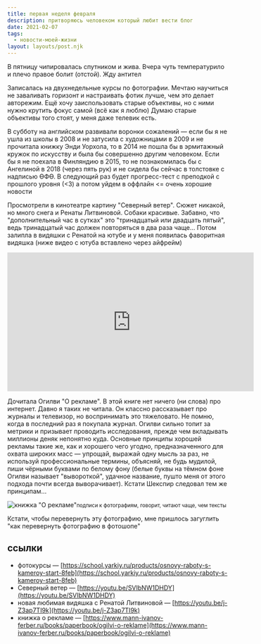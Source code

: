 ```yaml
---
title: первая неделя февраля
description: притворяюсь человеком который любит вести блог
date: 2021-02-07
tags:
  - новости-моей-жизни
layout: layouts/post.njk
---
```


В пятницу чипировалась спутником и жива. Вчера чуть температурило и плечо правое болит (отстой). Жду антител 

Записалась на двухнедельные курсы по фотографии. Мечтаю научиться не заваливать горизонт и настраивать фотик лучше, чем это делает авторежим. Ещё хочу заиспользовать старые объективы, но с ними нужно крутить фокус самой (всё как я люблю) Думаю старые объективы того стоят, у меня даже телевик есть.

В субботу на английском развивали воронки сожалений — если бы я не ушла из школы в 2008 и не затусила с художницами в 2009 и не прочитала книжку Энди Уорхола, то в 2014 не пошла бы в эрмитажный кружок по искусству и была бы совершенно другим человеком. Если бы я не поехала в Финляндию в 2015, то не познакомилась бы с Ангелиной в 2018 (через пять рук) и не сидела бы сейчас в толстовке с надписью ӨФӨ. 
В следующий раз будет прогресс-тест с преподкой с прошлого уровня (<3) а потом уйдем в оффлайн <= очень хорошие новости

Просмотрели в кинотеатре картину "Северный ветер". Сюжет никакой, но много снега и Ренаты Литвиновой. Собаки красивые. Забавно, что "дополнительный час в сутках" это "тринадцатый или двадцать пятый", ведь тринадцатый час должен повторяться в два раза чаще...
Потом залипла в видяшки с Ренатой на ютубе и у меня появилась фаворитная видяшка (ниже видео с ютуба вставлено через айфрейм)
<iframe width="560" height="315" src="https://www.youtube.com/embed/j-Z3ap7TI9k" frameborder="0" allow="accelerometer; autoplay; clipboard-write; encrypted-media; gyroscope; picture-in-picture" allowfullscreen></iframe>

Дочитала Огилви "О рекламе". В этой книге нет ничего (ни слова) про интернет. Давно я таких не читала. Он классно рассказывает про журналы и телевизор, но воспринимать это тяжеловато. Не помню, когда в последний раз я покупала журнал. 
Огилви сильно топит за метрики и призывает проводить исследования, прежде чем вкладывать миллионы деняк непонятно куда. Основные принципы хорошей рекламы такие же, как и хорошего чего угодно, предназначенного для охвата широких масс — упрощай, выражай одну мысль за раз, не используй профессиональные термины, объясняй, не будь мудилой, пиши чёрными буквами по белому фону (белые буквы на тёмном фоне Огилви называет "вывороткой", удачное название, пушто меня от этого подхода почти всегда выворачивает). Кстати Шекспир следовал тем же принципам... 

![книжка "О рекламе"](../../../img/ogilvy.jpg)<small>подписи к фотографиям, говорит, читают чаще, чем тексты</small> 

Кстати, чтобы перевернуть эту фотографию, мне пришлось загуглить "как перевернуть фотографию в фотошопе"


## ссылки

- фотокурсы — [https://school.yarkiy.ru/products/osnovy-raboty-s-kameroy-start-8feb](https://school.yarkiy.ru/products/osnovy-raboty-s-kameroy-start-8feb)
- Северный ветер — [https://youtu.be/SVIbNW1DHDY](https://youtu.be/SVIbNW1DHDY)
- новая любимая видяшка с Ренатой Литвиновой — [https://youtu.be/j-Z3ap7TI9k](https://youtu.be/j-Z3ap7TI9k)
- книжка о рекламе — [https://www.mann-ivanov-ferber.ru/books/paperbook/ogilvi-o-reklame](https://www.mann-ivanov-ferber.ru/books/paperbook/ogilvi-o-reklame)

